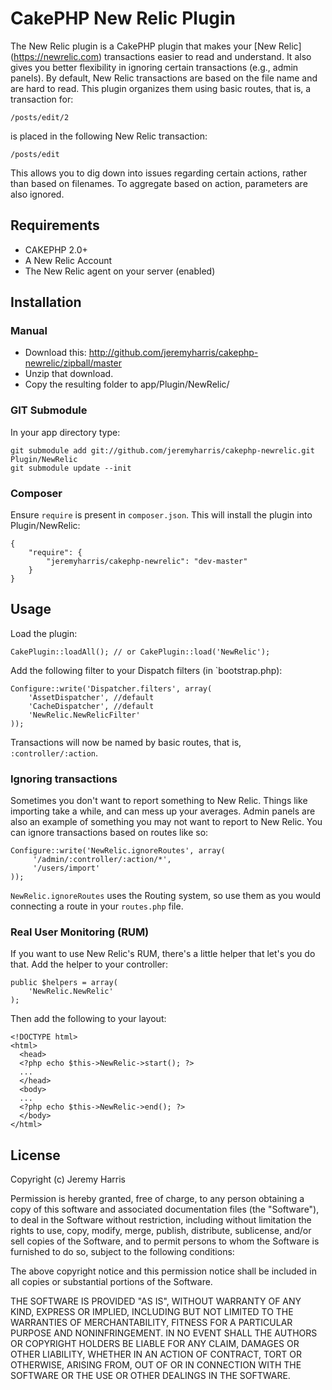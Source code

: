 # CakePHP New Relic Plugin

The New Relic plugin is a CakePHP plugin that makes your [New Relic]
(https://newrelic.com) transactions easier to read and understand. It also gives
you better flexibility in ignoring certain transactions (e.g., admin panels). By
default, New Relic transactions are based on the file name and are hard to read.
This plugin organizes them using basic routes, that is, a transaction for:

    /posts/edit/2

is placed in the following New Relic transaction:

    /posts/edit

This allows you to dig down into issues regarding certain actions, rather than
based on filenames. To aggregate based on action, parameters are also ignored.

## Requirements

* CAKEPHP 2.0+
* A New Relic Account
* The New Relic agent on your server (enabled)

## Installation

### Manual

* Download this: http://github.com/jeremyharris/cakephp-newrelic/zipball/master
* Unzip that download.
* Copy the resulting folder to app/Plugin/NewRelic/

### GIT Submodule

In your app directory type:

    git submodule add git://github.com/jeremyharris/cakephp-newrelic.git Plugin/NewRelic
    git submodule update --init

### Composer

Ensure `require` is present in `composer.json`. This will install the plugin into Plugin/NewRelic:

    {
        "require": {
            "jeremyharris/cakephp-newrelic": "dev-master"
        }
    }

## Usage

Load the plugin:

    CakePlugin::loadAll(); // or CakePlugin::load('NewRelic');

Add the following filter to your Dispatch filters (in `bootstrap.php):

    Configure::write('Dispatcher.filters', array(
	    'AssetDispatcher', //default
	    'CacheDispatcher', //default
	    'NewRelic.NewRelicFilter'
    ));

Transactions will now be named by basic routes, that is, `:controller/:action`.

### Ignoring transactions

Sometimes you don't want to report something to New Relic. Things like importing
take a while, and can mess up your averages. Admin panels are also an example of
something you may not want to report to New Relic. You can ignore transactions
based on routes like so:

    Configure::write('NewRelic.ignoreRoutes', array(
         '/admin/:controller/:action/*',
         '/users/import'
    ));

`NewRelic.ignoreRoutes` uses the Routing system, so use them as you would connecting
a route in your `routes.php` file.

### Real User Monitoring (RUM)

If you want to use New Relic's RUM, there's a little helper that let's you do that.
Add the helper to your controller:

    public $helpers = array(
        'NewRelic.NewRelic'
    );

Then add the following to your layout:

    <!DOCTYPE html>
    <html>
      <head>
      <?php echo $this->NewRelic->start(); ?>
      ...
      </head>
      <body>
      ...
      <?php echo $this->NewRelic->end(); ?>
      </body>
    </html>

## License

Copyright (c) Jeremy Harris

Permission is hereby granted, free of charge, to any person obtaining a copy
of this software and associated documentation files (the "Software"), to deal
in the Software without restriction, including without limitation the rights
to use, copy, modify, merge, publish, distribute, sublicense, and/or sell
copies of the Software, and to permit persons to whom the Software is
furnished to do so, subject to the following conditions:

The above copyright notice and this permission notice shall be included in
all copies or substantial portions of the Software.

THE SOFTWARE IS PROVIDED "AS IS", WITHOUT WARRANTY OF ANY KIND, EXPRESS OR
IMPLIED, INCLUDING BUT NOT LIMITED TO THE WARRANTIES OF MERCHANTABILITY,
FITNESS FOR A PARTICULAR PURPOSE AND NONINFRINGEMENT. IN NO EVENT SHALL THE
AUTHORS OR COPYRIGHT HOLDERS BE LIABLE FOR ANY CLAIM, DAMAGES OR OTHER
LIABILITY, WHETHER IN AN ACTION OF CONTRACT, TORT OR OTHERWISE, ARISING FROM,
OUT OF OR IN CONNECTION WITH THE SOFTWARE OR THE USE OR OTHER DEALINGS IN
THE SOFTWARE.